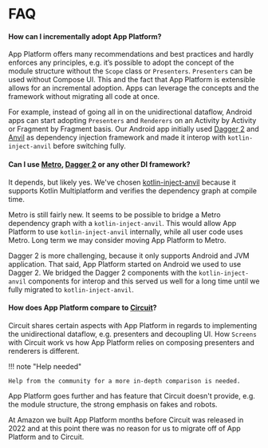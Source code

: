 # FAQ

#### How can I incrementally adopt App Platform?

App Platform offers many recommendations and best practices and hardly enforces any principles, e.g.
it’s possible to adopt the concept of the module structure without the `Scope` class or `Presenters`.
`Presenters` can be used without Compose UI. This and the fact that App Platform is extensible allows
for an incremental adoption. Apps can leverage the concepts and the framework without migrating all code at
once.

For example, instead of going all in on the unidirectional dataflow, Android apps can start adopting `Presenters` and
`Renderers` on an Activity by Activity or Fragment by Fragment basis. Our Android app initially used
[Dagger 2](https://dagger.dev/) and [Anvil](https://github.com/square/anvil) as dependency injection framework and
made it interop with `kotlin-inject-anvil` before switching fully.


#### Can I use [Metro](https://zacsweers.github.io/metro/), [Dagger 2](https://dagger.dev/) or any other DI framework?

It depends, but likely yes. We've chosen [kotlin-inject-anvil](https://github.com/amzn/kotlin-inject-anvil) because
it supports Kotlin Multiplatform and verifies the dependency graph at compile time.

Metro is still fairly new. It seems to be possible to bridge a Metro dependency graph with a `kotlin-inject-anvil`.
This would allow App Platform to use `kotlin-inject-anvil` internally, while all user code uses Metro. Long term
we may consider moving App Platform to Metro.

Dagger 2 is more challenging, because it only supports Android and JVM application. That said, App Platform started on
Android we used to use Dagger 2. We bridged the Dagger 2 components with the `kotlin-inject-anvil` components for
interop and this served us well for a long time until we fully migrated to `kotlin-inject-anvil`.


#### How does App Platform compare to [Circuit](https://slackhq.github.io/circuit/)?

Circuit shares certain aspects with App Platform in regards to implementing the unidirectional dataflow,
e.g. presenters and decoupling UI. How `Screens` with Circuit work vs how App Platform relies on composing presenters
and renderers is different.

!!! note "Help needed"

    Help from the community for a more in-depth comparison is needed.

App Platform goes further and has feature that Circuit doesn't provide, e.g. the module structure, the strong
emphasis on fakes and robots.

At Amazon we built App Platform months before Circuit was released in 2022 and at this point there was no reason for
us to migrate off of App Platform and to Circuit.

